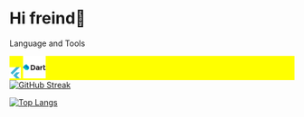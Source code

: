<h1>Hi freind👋</h1>
<p>Language and Tools</p>
<div style="background-color:yellow;width:70;height:25;">
   <img src="https://raw.githubusercontent.com/devicons/devicon/6910f0503efdd315c8f9b858234310c06e04d9c0/icons/flutter/flutter-plain.svg" title="Flutter" **alt="Flutter" width="20" height="20"/>
   <img src="https://raw.githubusercontent.com/devicons/devicon/6910f0503efdd315c8f9b858234310c06e04d9c0/icons/dart/dart-original-wordmark.svg" title="Dart" **alt="Dart" width="40" height="40"/>
</div>
<a href="https://git.io/streak-stats"><img src="https://github-readme-streak-stats.herokuapp.com?user=HosseinMohammadiii&theme=dark" alt="GitHub Streak" /></a>

[![Top Langs](https://github-readme-stats.vercel.app/api/top-langs/?username=HosseinMohammadiii&layout=compact&theme=vision-friendly-dark)](https://github.com/anuraghazra/github-readme-stats)
